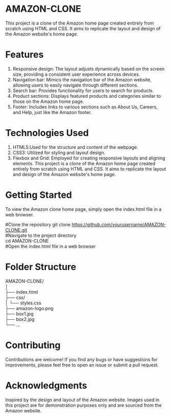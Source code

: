 # AMAZON-CLONE
This project is a clone of the Amazon home page created entirely from scratch using HTML and CSS. It aims to replicate the layout and design of the Amazon website's home page.

# Features
1. Responsive design: The layout adjusts dynamically based on the screen size, providing a consistent user experience across devices.
2. Navigation bar: Mimics the navigation bar of the Amazon website, allowing users to easily navigate through different sections.
3. Search bar: Provides functionality for users to search for products.
4. Product sections: Displays featured products and categories similar to those on the Amazon home page.
5. Footer: Includes links to various sections such as About Us, Careers, and Help, just like the Amazon footer.

# Technologies Used
1. HTML5:Used for the structure and content of the webpage.
2. CSS3: Utilized for styling and layout design.
3. Flexbox and Grid: Employed for creating responsive layouts and aligning elements.
This project is a clone of the Amazon home page created entirely from scratch using HTML and CSS. It aims to replicate the layout and design of the Amazon website's home page.

# Getting Started
To view the Amazon clone home page, simply open the index.html file in a web browser.

#Clone the repository
git clone https://github.com/yourusername/AMAZON-CLONE.git<br>
#Navigate to the project directory<br>
cd AMAZON-CLONE<br>
#Open the index.html file in a web browser<br>

# Folder Structure
AMAZON-CLONE/<br>
│<br>
├── index.html<br>
├── css/<br>
│   └── styles.css<br>
├── amazon-logo.png<br>
├── box1.jpg<br>
├── box2.jpg<br>
└── ...<br>

# Contributing
Contributions are welcome! If you find any bugs or have suggestions for improvements, please feel free to open an issue or submit a pull request.

# Acknowledgments
Inspired by the design and layout of the Amazon website.
Images used in this project are for demonstration purposes only and are sourced from the Amazon website.

